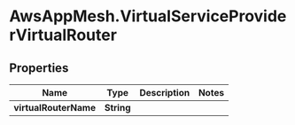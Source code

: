 # AwsAppMesh.VirtualServiceProviderVirtualRouter

## Properties

Name | Type | Description | Notes
------------ | ------------- | ------------- | -------------
**virtualRouterName** | **String** |  | 


